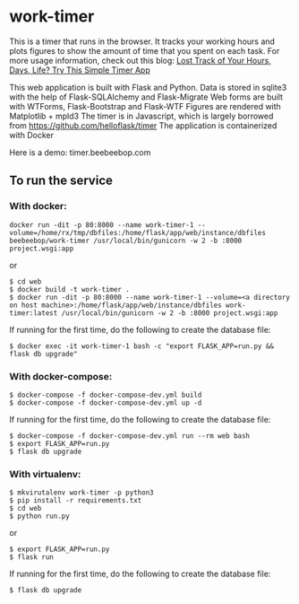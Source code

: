 # work-timer
This is a timer that runs in the browser. It tracks your working hours and plots figures to show the amount of time that you spent on each task. For more usage information, check out this blog:  [Lost Track of Your Hours, Days, Life? Try This Simple Timer App](https://blog.beebeebop.com/timer)

This web application is built with Flask and Python.
Data is stored in sqlite3 with the help of Flask-SQLAlchemy and Flask-Migrate
Web forms are built with WTForms, Flask-Bootstrap and Flask-WTF
Figures are rendered with Matplotlib + mpld3 
The timer is in Javascript, which is largely borrowed from https://github.com/helloflask/timer
The application is containerized with Docker

Here is a demo: timer.beebeebop.com



## To run the service


### With docker:
```
docker run -dit -p 80:8000 --name work-timer-1 --volume=/home/rx/tmp/dbfiles:/home/flask/app/web/instance/dbfiles beebeebop/work-timer /usr/local/bin/gunicorn -w 2 -b :8000 project.wsgi:app
```
or

```
$ cd web
$ docker build -t work-timer .
$ docker run -dit -p 80:8000 --name work-timer-1 --volume=<a directory on host machine>:/home/flask/app/web/instance/dbfiles work-timer:latest /usr/local/bin/gunicorn -w 2 -b :8000 project.wsgi:app
```

If running for the first time, do the following to create the database file:
```
$ docker exec -it work-timer-1 bash -c "export FLASK_APP=run.py && flask db upgrade"
```




### With docker-compose:
```
$ docker-compose -f docker-compose-dev.yml build
$ docker-compose -f docker-compose-dev.yml up -d
```

If running for the first time, do the following to create the database file:
```
$ docker-compose -f docker-compose-dev.yml run --rm web bash
$ export FLASK_APP=run.py
$ flask db upgrade                         
```


### With virtualenv:
```
$ mkvirutalenv work-timer -p python3
$ pip install -r requirements.txt
$ cd web
$ python run.py
```
or
```
$ export FLASK_APP=run.py
$ flask run
```

If running for the first time, do the following to create the database file:
```                 
$ flask db upgrade                 
```


